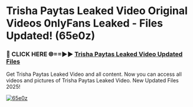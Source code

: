 # Trisha Paytas Leaked Video Original Videos 0nlyFans Leaked - Files Updated! (65e0z)

<h3>🔴 CLICK HERE 🌐==►► <a href="https://best4dudes.click/HH4t6V" rel="nofollow">Trisha Paytas Leaked Video Updated Files</a></h3>

Get Trisha Paytas Leaked Video and all content. Now you can access all videos and pictures of Trisha Paytas Leaked Video. New Updated Files 2025!

[![65e0z](https://github.com/user-attachments/assets/8c521d6e-e6e3-4a75-9320-d58ab9d79d5b)](https://best4dudes.click/HH4t6V)

